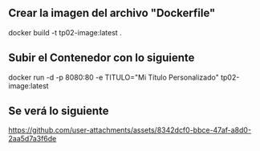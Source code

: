 ## Crear la imagen del archivo "Dockerfile"

docker build -t tp02-image:latest .

## Subir el Contenedor con lo siguiente

docker run -d -p 8080:80 -e TITULO="Mi Título Personalizado" tp02-image:latest

## Se verá lo siguiente

https://github.com/user-attachments/assets/8342dcf0-bbce-47af-a8d0-2aa5d7a3f6de

